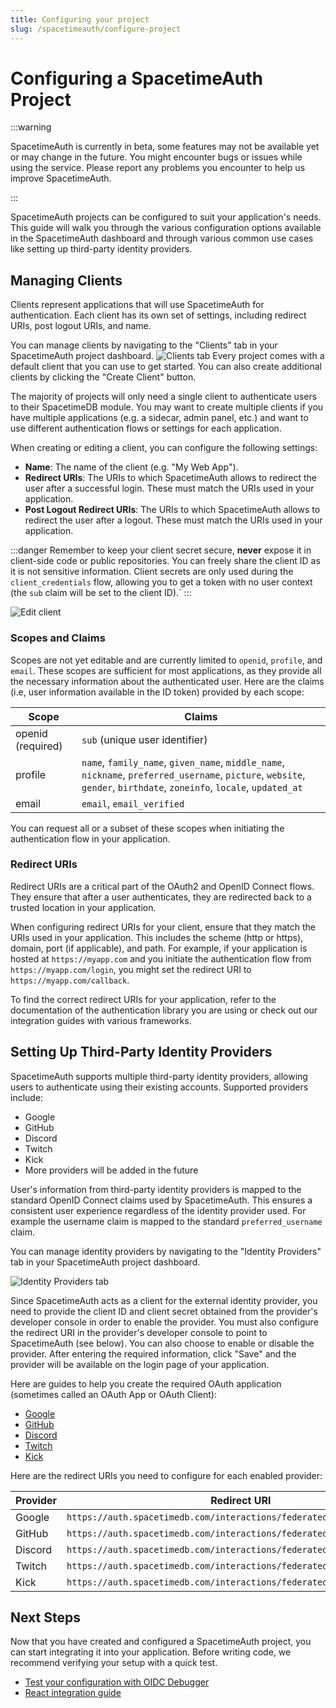 ```yaml
---
title: Configuring your project
slug: /spacetimeauth/configure-project
---
```


# Configuring a SpacetimeAuth Project

:::warning

SpacetimeAuth is currently in beta, some features may not be available yet or may change in the future. You might encounter bugs or issues while using the service. Please report any problems you encounter to help us improve SpacetimeAuth.

:::

SpacetimeAuth projects can be configured to suit your application's needs.
This guide will walk you through the various configuration options available in the
SpacetimeAuth dashboard and through various common use cases like setting up
third-party identity providers.

## Managing Clients

Clients represent applications that will use SpacetimeAuth for authentication.
Each client has its own set of settings, including redirect URIs,
post logout URIs, and name.

You can manage clients by navigating to the "Clients" tab in your
SpacetimeAuth project dashboard.
![Clients tab](/images/spacetimeauth/clients-tab.png)
Every project comes with a default client that you can use to get started.
You can also create additional clients by clicking the "Create Client" button.

The majority of projects will only need a single client to authenticate users to
their SpacetimeDB module. You may want to create multiple clients if you have
multiple applications (e.g. a sidecar, admin panel, etc.) and want to use different
authentication flows or settings for each application.

When creating or editing a client, you can configure the following settings:

- **Name**: The name of the client (e.g. "My Web App").
- **Redirect URIs**: The URIs to which SpacetimeAuth allows to redirect
  the user after a successful login. These must match the URIs used in your application.
- **Post Logout Redirect URIs**: The URIs to which SpacetimeAuth allows to redirect
  the user after a logout. These must match the URIs used in your application.

:::danger
Remember to keep your client secret secure, **never** expose it in client-side code or public repositories. You can freely share the client ID as it is not sensitive information. Client secrets are only used during the `client_credentials` flow, allowing you to get a token with no user context (the `sub` claim will be set to the client ID).`
:::

![Edit client](/images/spacetimeauth/edit-client.png)

### Scopes and Claims

Scopes are not yet editable and are currently limited to `openid`, `profile`,
and `email`. These scopes are sufficient for most applications, as they provide
all the necessary information about the authenticated user.
Here are the claims (i.e, user information available in the ID token) provided by
each scope:

| Scope             | Claims                                                                                                                                                                |
| ----------------- | --------------------------------------------------------------------------------------------------------------------------------------------------------------------- |
| openid (required) | `sub` (unique user identifier)                                                                                                                                        |
| profile           | `name`, `family_name`, `given_name`, `middle_name`, `nickname`, `preferred_username`, `picture`, `website`, `gender`, `birthdate`, `zoneinfo`, `locale`, `updated_at` |
| email             | `email`, `email_verified`                                                                                                                                             |

You can request all or a subset of these scopes when initiating the
authentication flow in your application.

### Redirect URIs

Redirect URIs are a critical part of the OAuth2 and OpenID Connect flows.
They ensure that after a user authenticates, they are redirected back to a
trusted location in your application.

When configuring redirect URIs for your client, ensure that they match the URIs
used in your application. This includes the scheme (http or https), domain,
port (if applicable), and path.
For example, if your application is hosted at `https://myapp.com` and you
initiate the authentication flow from `https://myapp.com/login`, you might
set the redirect URI to `https://myapp.com/callback`.

To find the correct redirect URIs for your application, refer to the
documentation of the authentication library you are using or check out our
integration guides with various frameworks.

## Setting Up Third-Party Identity Providers

SpacetimeAuth supports multiple third-party identity providers, allowing users to
authenticate using their existing accounts. Supported providers include:

- Google
- GitHub
- Discord
- Twitch
- Kick
- More providers will be added in the future

User's information from third-party identity providers is mapped to the standard
OpenID Connect claims used by SpacetimeAuth. This ensures a consistent user
experience regardless of the identity provider used.
For example the username claim is mapped to the standard `preferred_username` claim.

You can manage identity providers by navigating to the "Identity Providers" tab
in your SpacetimeAuth project dashboard.

![Identity Providers tab](/images/spacetimeauth/identity-providers.png)

Since SpacetimeAuth acts as a client for the external identity provider,
you need to provide the client ID and client secret obtained
from the provider's developer console in order to enable the provider.
You must also configure the redirect URI in the provider's developer console to
point to SpacetimeAuth (see below).
You can also choose to enable or disable the provider.
After entering the required information, click "Save" and the provider will be
available on the login page of your application.

Here are guides to help you create the required OAuth application (sometimes
called an OAuth App or OAuth Client):

- [Google](https://developers.google.com/identity/gsi/web/guides/get-google-api-clientid#get_your_google_api_client_id)
- [GitHub](https://docs.github.com/en/apps/oauth-apps/building-oauth-apps/creating-an-oauth-app)
- [Discord](https://discord.com/developers/docs/quick-start/getting-started#step-1-creating-an-app)
- [Twitch](https://dev.twitch.tv/docs/authentication/register-app/)
- [Kick](https://docs.kick.com/getting-started/kick-apps-setup)

Here are the redirect URIs you need to configure for each enabled provider:

| Provider | Redirect URI                                                           |
| -------- | ---------------------------------------------------------------------- |
| Google   | `https://auth.spacetimedb.com/interactions/federated/callback/google`  |
| GitHub   | `https://auth.spacetimedb.com/interactions/federated/callback/github`  |
| Discord  | `https://auth.spacetimedb.com/interactions/federated/callback/discord` |
| Twitch   | `https://auth.spacetimedb.com/interactions/federated/callback/twitch`  |
| Kick     | `https://auth.spacetimedb.com/interactions/federated/callback/kick`    |

## Next Steps

Now that you have created and configured a SpacetimeAuth project, you can
start integrating it into your application. Before writing code, we recommend
verifying your setup with a quick test.

- [Test your configuration with OIDC Debugger](/spacetimeauth/testing-authentication)
- [React integration guide](/spacetimeauth/react-integration)
